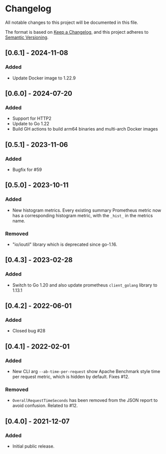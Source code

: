 # Changelog

All notable changes to this project will be documented in this file.

The format is based on [Keep a Changelog](https://keepachangelog.com/en/1.0.0/),
and this project adheres to [Semantic Versioning](https://semver.org/spec/v2.0.0.html).

## [0.6.1] - 2024-11-08

### Added

- Update Docker image to 1.22.9

## [0.6.0] - 2024-07-20

### Added

- Support for HTTP2
- Update to Go 1.22
- Build GH actions to build arm64 binaries and multi-arch Docker images

## [0.5.1] - 2023-11-06

### Added

- Bugfix for #59

## [0.5.0] - 2023-10-11

### Added

- New histogram metrics. Every existing summary Prometheus metric now has a corresponding
  histogram metric, with the `_hist_` in the metrics name.

### Removed

- "io/ioutil" library which is deprecated since go-1.16.

## [0.4.3] - 2023-02-28

### Added

- Switch to Go 1.20 and also update prometheus `client_golang` library to 1.13.1

## [0.4.2] - 2022-06-01

### Added

- Closed bug #28

## [0.4.1] - 2022-02-01

### Added

- New CLI arg `--ab-time-per-request` show Apache Benchmark style time per request
  metric, which is hidden by default. Fixes #12.

### Removed

- `OverallRequestTimeSeconds` has been removed from the JSON report to avoid confusion.
   Related to #12.

## [0.4.0] - 2021-12-07

### Added

- Initial public release.
